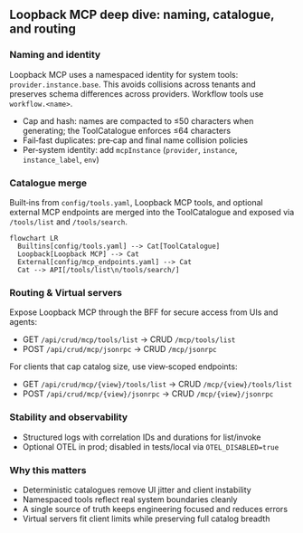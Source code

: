 ## Loopback MCP deep dive: naming, catalogue, and routing

### Naming and identity
Loopback MCP uses a namespaced identity for system tools: `provider.instance.base`. This avoids collisions across tenants and preserves schema differences across providers. Workflow tools use `workflow.<name>`.

- Cap and hash: names are compacted to ≤50 characters when generating; the ToolCatalogue enforces ≤64 characters
- Fail‑fast duplicates: pre‑cap and final name collision policies
- Per‑system identity: add `mcpInstance` (`provider`, `instance`, `instance_label`, `env`)

### Catalogue merge
Built‑ins from `config/tools.yaml`, Loopback MCP tools, and optional external MCP endpoints are merged into the ToolCatalogue and exposed via `/tools/list` and `/tools/search`.

```mermaid
flowchart LR
  Builtins[config/tools.yaml] --> Cat[ToolCatalogue]
  Loopback[Loopback MCP] --> Cat
  External[config/mcp_endpoints.yaml] --> Cat
  Cat --> API[/tools/list\n/tools/search/]
```

### Routing & Virtual servers
Expose Loopback MCP through the BFF for secure access from UIs and agents:
- GET `/api/crud/mcp/tools/list` → CRUD `/mcp/tools/list`
- POST `/api/crud/mcp/jsonrpc` → CRUD `/mcp/jsonrpc`

For clients that cap catalog size, use view‑scoped endpoints:
- GET `/api/crud/mcp/{view}/tools/list` → CRUD `/mcp/{view}/tools/list`
- POST `/api/crud/mcp/{view}/jsonrpc` → CRUD `/mcp/{view}/jsonrpc`

### Stability and observability
- Structured logs with correlation IDs and durations for list/invoke
- Optional OTEL in prod; disabled in tests/local via `OTEL_DISABLED=true`

### Why this matters
- Deterministic catalogues remove UI jitter and client instability
- Namespaced tools reflect real system boundaries cleanly
- A single source of truth keeps engineering focused and reduces errors
 - Virtual servers fit client limits while preserving full catalog breadth


